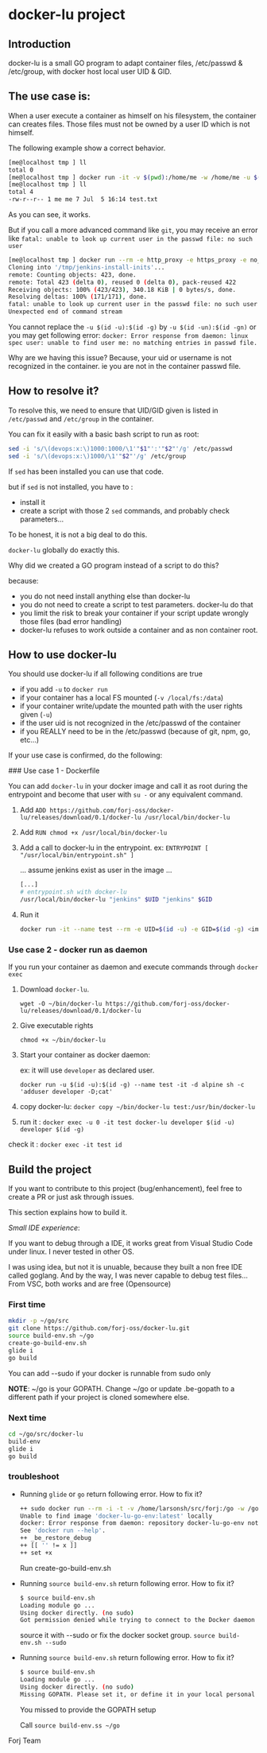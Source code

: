 # docker-lu project

## Introduction

docker-lu is a small GO program to adapt container files, /etc/passwd & /etc/group, with docker host local user UID & GID.

## The use case is:

When a user execute a container as himself on his filesystem, the container can creates files.
Those files must not be owned by a user ID which is not himself.

The following example show a correct behavior.

```bash
[me@localhost tmp ] ll
total 0
[me@localhost tmp ] docker run -it -v $(pwd):/home/me -w /home/me -u $(id -u):$(id -g) --rm alpine sh -c "echo blabla > test.txt"
[me@localhost tmp ] ll
total 4
-rw-r--r-- 1 me me 7 Jul  5 16:14 test.txt
```

As you can see, it works.

But if you call a more advanced command like `git`, you may receive an error like `fatal: unable to look up current user in the passwd file: no such user`

```bash
[me@localhost tmp ] docker run --rm -e http_proxy -e https_proxy -e no_proxy -it -u 1001:1001 forjdevops/jenkins git clone https://github.com/forj-oss/jenkins-install-inits /tmp/jenkins-install-inits
Cloning into '/tmp/jenkins-install-inits'...
remote: Counting objects: 423, done.
remote: Total 423 (delta 0), reused 0 (delta 0), pack-reused 422
Receiving objects: 100% (423/423), 340.18 KiB | 0 bytes/s, done.
Resolving deltas: 100% (171/171), done.
fatal: unable to look up current user in the passwd file: no such user
Unexpected end of command stream
```

You cannot replace the `-u $(id -u):$(id -g)` by `-u $(id -un):$(id -gn)` or you may get following error: 
`docker: Error response from daemon: linux spec user: unable to find user me: no matching entries in passwd file.`

Why are we having this issue? Because, your uid or username is not recognized in the container. ie you are not in the container passwd file.

## How to resolve it?

To resolve this, we need to ensure that UID/GID given is listed in `/etc/passwd` and `/etc/group` in the container.

You can fix it easily with a basic bash script to run as root:

```bash
sed -i 's/\(devops:x:\)1000:1000/\1'"$1"':'"$2"'/g' /etc/passwd
sed -i 's/\(devops:x:\)1000/\1'"$2"'/g' /etc/group
```

If `sed` has been installed you can use that code.

but if `sed` is not installed, you have to :
- install it
- create a script with those 2 `sed` commands, and probably check parameters...

To be honest, it is not a big deal to do this.

`docker-lu` globally do exactly this.

Why did we created a GO program instead of a script to do this?

because:

- you do not need install anything else than docker-lu
- you do not need to create a script to test parameters. docker-lu do that
- you limit the risk to break your container if your script update wrongly those files (bad error handling)
- docker-lu refuses to work outside a container and as non container root.

## How to use docker-lu

You should use docker-lu if all following conditions are true

- if you add `-u` to `docker run`
- if your container has a local FS mounted (`-v /local/fs:/data`)
- if your container write/update the mounted path with the user rights given (`-u`)
- if the user uid is not recognized in the /etc/passwd of the container
- if you REALLY need to be in the /etc/passwd (because of git, npm, go, etc...)

If your use case is confirmed, do the following:

### Use case 1 - Dockerfile

You can add `docker-lu` in your docker image and call it as root during the entrypoint and become that user with `su -` or any equivalent command.

1. Add `ADD https://github.com/forj-oss/docker-lu/releases/download/0.1/docker-lu /usr/local/bin/docker-lu`
2. Add `RUN chmod +x /usr/local/bin/docker-lu`
3. Add a call to docker-lu in the entrypoint. ex: `ENTRYPOINT [ "/usr/local/bin/entrypoint.sh" ]`

    ... assume jenkins exist as user in the image ...
    
    ```bash
    [...]
    # entrypoint.sh with docker-lu
    /usr/local/bin/docker-lu "jenkins" $UID "jenkins" $GID

    ```
4. Run it

    ```bash
    docker run -it --name test --rm -e UID=$(id -u) -e GID=$(id -g) <image> <tool> <parameters>
    ```

### Use case 2 - docker run as daemon

If you run your container as daemon and execute commands through `docker exec`

1. Download `docker-lu`. 

    `wget -O ~/bin/docker-lu https://github.com/forj-oss/docker-lu/releases/download/0.1/docker-lu`

2. Give executable rights

    `chmod +x ~/bin/docker-lu`
3. Start your container as docker daemon: 
    
    ex: it will use `developer` as declared user.
    
    `docker run -u $(id -u):$(id -g) --name test -it -d alpine sh -c 'adduser developer -D;cat'`
4. copy docker-lu: `docker copy ~/bin/docker-lu test:/usr/bin/docker-lu`
5. run it : `docker exec -u 0 -it test docker-lu developer $(id -u) developer $(id -g)`


check it : `docker exec -it test id`

## Build the project

If you want to contribute to this project (bug/enhancement), feel free to create a PR or just ask through issues.

This section explains how to build it.

*Small IDE experience*:

If you want to debug through a IDE, it works great from Visual Studio Code under linux.
I never tested in other OS.

I was using idea, but not it is unuable, because they built a non free IDE called goglang. 
And by the way, I was never capable to debug test files... From VSC, both works and are free (Opensource)

### First time

```bash
mkdir -p ~/go/src
git clone https://github.com/forj-oss/docker-lu.git
source build-env.sh ~/go
create-go-build-env.sh
glide i
go build
```

You can add --sudo if your docker is runnable from sudo only

**NOTE**: ~/go is your GOPATH. Change ~/go or update .be-gopath to a different path if your project is cloned somewhere else.

### Next time

```bash
cd ~/go/src/docker-lu
build-env
glide i
go build
```

### troubleshoot

- Running `glide` or `go` return following error. How to fix it?

    ```bash
    ++ sudo docker run --rm -i -t -v /home/larsonsh/src/forj:/go -w /go/src/docker-lu -u 10001 docker-lu-go-env /usr/bin/glide init
    Unable to find image 'docker-lu-go-env:latest' locally
    docker: Error response from daemon: repository docker-lu-go-env not found: does not exist or no pull access.
    See 'docker run --help'.
    ++ _be_restore_debug
    ++ [[ '' != x ]]
    ++ set +x
    ```

    Run create-go-build-env.sh

- Running `source build-env.sh` return following error. How to fix it?

    ```bash
    $ source build-env.sh
    Loading module go ...
    Using docker directly. (no sudo)
    Got permission denied while trying to connect to the Docker daemon socket at unix:///var/run/docker.sock: Get http://%2Fvar%2Frun%2Fdocker.sock/v1.29/version: dial unix /var/run/docker.sock: connect: permission denied
    ```

    source it with --sudo or fix the docker socket group.
    `source build-env.sh --sudo`

- Running `source build-env.sh` return following error. How to fix it?

    ```bash
    $ source build-env.sh
    Loading module go ...
    Using docker directly. (no sudo)
    Missing GOPATH. Please set it, or define it in your local personal '.be-gopath' file
    ```
    You missed to provide the GOPATH setup

    Call `source build-env.ss ~/go`

Forj Team